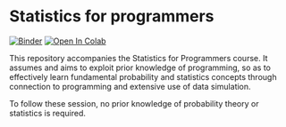 # Statistics for programmers 

[![Binder](https://mybinder.org/badge_logo.svg)](https://mybinder.org/v2/gh/uio-bmi/stats_for_cs/HEAD?labpath=Session1_ProbabilityIntro.ipynb)
[![Open In Colab](https://colab.research.google.com/assets/colab-badge.svg)](https://colab.research.google.com/github/uio-bmi/stats_for_cs/blob/main/Session1_ProbabilityIntro.ipynb)

This repository accompanies the Statistics for Programmers course. It assumes and aims to exploit prior knowledge of programming, 
so as to effectively learn fundamental probability and statistics concepts through connection to programming and extensive use of data simulation.

To follow these session, no prior knowledge of probability theory or statistics is required.

